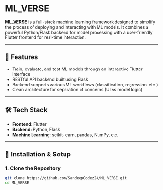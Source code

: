 # ML_VERSE

**ML_VERSE** is a full-stack machine learning framework designed to simplify the process of deploying and interacting with ML models. It combines a powerful Python/Flask backend for model processing with a user-friendly Flutter frontend for real-time interaction.

---

## 🚀 Features

- Train, evaluate, and test ML models through an interactive Flutter interface
- RESTful API backend built using Flask
- Backend supports various ML workflows (classification, regression, etc.)
- Clean architecture for separation of concerns (UI vs model logic)

---

## 🛠️ Tech Stack

- **Frontend:** Flutter  
- **Backend:** Python, Flask  
- **Machine Learning:** scikit-learn, pandas, NumPy, etc.

---

## 🔧 Installation & Setup

### 1. Clone the Repository
```bash
git clone https://github.com/SandeepCodez24/ML_VERSE.git
cd ML_VERSE
